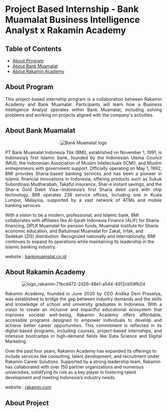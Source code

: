 # Project Based Internship - Bank Muamalat Business Intelligence Analyst x Rakamin Academy

## Table of Contents
- [About Program](#about-program)
- [About Bank Muamalat](#about-bank-muamalat)
- [About Rakamin Academy](#about-rakamin-academy)


## About Program
<p align="justify">
This project-based internship program is a collaboration between Rakamin Academy and Bank Muamalat. Participants will learn how a Business Intelligence Analyst operates within Bank Muamalat, including solving problems and working on projects aligned with the company's activities.
</p>

## About Bank Muamalat
<p align="center">
   <img src="https://github.com/user-attachments/assets/392730cf-ce28-4101-aa5c-eba2b83a08cb" alt="Bank Muamalat logo">
</p>

<p align="justify">
PT Bank Muamalat Indonesia Tbk (BMI), established on November 1, 1991, is Indonesia’s first Islamic bank, founded by the Indonesian Ulema Council (MUI), the Indonesian Association of Muslim Intellectuals (ICMI), and Muslim entrepreneurs with government support. Officially operating on May 1, 1992, BMI provides Sharia-based banking services and has been a pioneer in Islamic financial innovations in Indonesia, offering products such as Sukuk Subordinasi Mudharabah, Takaful insurance, Shar-e instant savings, and the Shar-e Gold Debit Visa—Indonesia’s first Sharia debit card with chip technology. BMI operates 239 service offices, including one in Kuala Lumpur, Malaysia, supported by a vast network of ATMs and mobile banking services.

With a vision to be a modern, professional, and Islamic bank, BMI collaborates with affiliates like Al-Ijarah Indonesia Finance (ALIF) for Sharia financing, DPLK Muamalat for pension funds, Muamalat Institute for Sharia economic education, and Baitulmaal Muamalat for Zakat, Infak, and Sedekah (ZIS) distribution. Recognized nationally and internationally, BMI continues to expand its operations while maintaining its leadership in the Islamic banking industry.

website : [bankmuamalat.co.id](https://www.bankmuamalat.co.id/)
</p>

## About Rakamin Academy
<p align="center">
  <img src="https://github.com/user-attachments/assets/de2ace4f-e08d-4158-934f-cb1998424045" alt="logo_rakamin-71bcd472-2d26-48e1-a544-4912cb59fb2d">
</p>

<p align="justify">
Rakamin Academy, founded in June 2020 by CEO Andika Deni Prasetya, was established to bridge the gap between industry demands and the skills and knowledge of school and university graduates in Indonesia. With a vision to create an inclusive and impactful educational ecosystem that improves societal well-being, Rakamin Academy offers affordable, accessible programs designed to empower individuals to develop and achieve better career opportunities. This commitment is reflected in its digital-based programs, including courses, project-based internships, and intensive bootcamps in high-demand fields like Data Science and Digital Marketing.

Over the past four years, Rakamin Academy has expanded its offerings to include services like consulting, talent development, and recruitment under Rakamin Career Solutions. Supported by a strong leadership team, Rakamin has collaborated with over 150 partner organizations and numerous universities, solidifying its role as a key player in fostering talent development and meeting Indonesia’s industry needs.

website : [rakamin.com](https://www.rakamin.com)
</p>

## About Project
<p align="justify">


</p>










